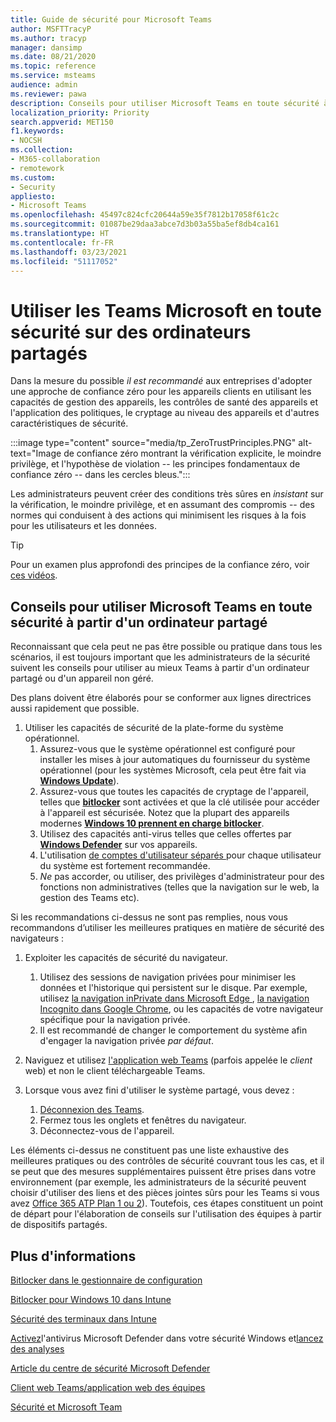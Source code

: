 ```yaml
---
title: Guide de sécurité pour Microsoft Teams
author: MSFTTracyP
ms.author: tracyp
manager: dansimp
ms.date: 08/21/2020
ms.topic: reference
ms.service: msteams
audience: admin
ms.reviewer: pawa
description: Conseils pour utiliser Microsoft Teams en toute sécurité à partir d'un ordinateur partagé sur le lieu de travail.
localization_priority: Priority
search.appverid: MET150
f1.keywords:
- NOCSH
ms.collection:
- M365-collaboration
- remotework
ms.custom:
- Security
appliesto:
- Microsoft Teams
ms.openlocfilehash: 45497c824cfc20644a59e35f7812b17058f61c2c
ms.sourcegitcommit: 01087be29daa3abce7d3b03a55ba5ef8db4ca161
ms.translationtype: HT
ms.contentlocale: fr-FR
ms.lasthandoff: 03/23/2021
ms.locfileid: "51117052"
---
```

# <a name="use-microsoft-teams-securely-on-shared-computers"></a>Utiliser les Teams Microsoft en toute sécurité sur des ordinateurs partagés

Dans la mesure du possible *il est recommandé* aux entreprises d'adopter une approche de confiance zéro pour les appareils clients en utilisant les capacités de gestion des appareils, les contrôles de santé des appareils et l'application des politiques, le cryptage au niveau des appareils et d'autres caractéristiques de sécurité.

:::image type="content" source="media/tp_ZeroTrustPrinciples.PNG" alt-text="Image de confiance zéro montrant la vérification explicite, le moindre privilège, et l'hypothèse de violation -- les principes fondamentaux de confiance zéro -- dans les cercles bleus.":::

Les administrateurs peuvent créer des conditions très sûres en *insistant* sur la vérification, le moindre privilège, et en assumant des compromis -- des normes qui conduisent à des actions qui minimisent les risques à la fois pour les utilisateurs et les données.

> [!TIP]
> Pour un examen plus approfondi des principes de la confiance zéro, voir [ces vidéos](/security/ciso-workshop/ciso-workshop-module-3#part-2-zero-trust-definition-and-models-1537).

## <a name="tips-for-using-microsoft-teams-securely-from-a-shared-computer"></a>Conseils pour utiliser Microsoft Teams en toute sécurité à partir d'un ordinateur partagé

Reconnaissant que cela peut ne pas être possible ou pratique dans tous les scénarios, il est toujours important que les administrateurs de la sécurité suivent les conseils pour utiliser au mieux Teams à partir d'un ordinateur partagé ou d'un appareil non géré.

Des plans doivent être élaborés pour se conformer aux lignes directrices aussi rapidement que possible.

1. Utiliser les capacités de sécurité de la plate-forme du système opérationnel.
    1. Assurez-vous que le système opérationnel est configuré pour installer les mises à jour automatiques du fournisseur du système opérationnel (pour les systèmes Microsoft, cela peut être fait via [**Windows Update**](https://support.microsoft.com/help/12373/windows-update-faq)). 
    1. Assurez-vous que toutes les capacités de cryptage de l'appareil, telles que [**bitlocker**](/windows/security/information-protection/bitlocker/bitlocker-overview) sont activées et que la clé utilisée pour accéder à l'appareil est sécurisée.  Notez que la plupart des appareils modernes [**Windows 10 prennent en charge bitlocker**](/windows/security/information-protection/bitlocker/bitlocker-device-encryption-overview-windows-10). 
    1. Utilisez des capacités anti-virus telles que celles offertes par [**Windows Defender**](/windows/security/threat-protection/microsoft-defender-antivirus/microsoft-defender-antivirus-in-windows-10) sur vos appareils.
    1. L'utilisation [de comptes d'utilisateur séparés ](https://support.microsoft.com/help/4026923/windows-10-create-a-local-user-or-administrator-account)pour chaque utilisateur du système est fortement recommandée.
    1. *Ne* pas accorder, ou utiliser, des privilèges d'administrateur pour des fonctions non administratives (telles que la navigation sur le web, la gestion des Teams etc).

Si les recommandations ci-dessus ne sont pas remplies, nous vous recommandons d’utiliser les meilleures pratiques en matière de sécurité des navigateurs :

1. Exploiter les capacités de sécurité du navigateur.
    1. Utilisez des sessions de navigation privées pour minimiser les données et l'historique qui persistent sur le disque. Par exemple, utilisez [la navigation inPrivate dans Microsoft Edge ](https://support.microsoft.com/help/4533513/microsoft-edge-browse-inprivate), [ la navigation Incognito dans Google Chrome](https://support.google.com/chrome/answer/95464?co=GENIE.Platform%3DDesktop&hl=en), ou les capacités de votre navigateur spécifique pour la navigation privée. 
    1. Il est recommandé de changer le comportement du système afin d'engager la navigation privée *par défaut*. 

2. Naviguez et utilisez [l'application web Teams](https://teams.microsoft.com) (parfois appelée le  *client* web) et non le client téléchargeable Teams.

3. Lorsque vous avez fini d'utiliser le système partagé, vous devez : 
    1. [ Déconnexion des Teams](https://support.microsoft.com/office/sign-out-of-teams-a6d76e69-e1dd-4bc4-8e5f-04ba48384487).
    1. Fermez tous les onglets et fenêtres du navigateur.
    1. Déconnectez-vous de l'appareil.

Les éléments ci-dessus ne constituent pas une liste exhaustive des meilleures pratiques ou des contrôles de sécurité couvrant tous les cas, et il se peut que des mesures supplémentaires puissent être prises dans votre environnement (par exemple, les administrateurs de la sécurité peuvent choisir d'utiliser des liens et des pièces jointes sûrs pour les Teams si vous avez [Office 365 ATP Plan 1 ou 2](/microsoft-365/security/office-365-security/office-365-atp?view=o365-worldwide#office-365-atp-plan-1-and-plan-2)). Toutefois, ces étapes constituent un point de départ pour l'élaboration de conseils sur l'utilisation des équipes à partir de dispositifs partagés.

## <a name="more-information"></a>Plus d'informations

[Bitlocker dans le gestionnaire de configuration](/mem/configmgr/protect/deploy-use/bitlocker/deploy-management-agent)

[Bitlocker pour Windows 10 dans Intune](/mem/intune/protect/encrypt-devices)

[Sécurité des terminaux dans Intune](/mem/intune/protect/endpoint-security)

[Activez](/windows/security/threat-protection/microsoft-defender-antivirus/microsoft-defender-security-center-antivirus#ensure-microsoft-defender-antivirus-is-enabled-in-the-windows-security-app)l'antivirus Microsoft Defender dans votre sécurité Windows et[lancez des analyses](/windows/security/threat-protection/microsoft-defender-antivirus/microsoft-defender-security-center-antivirus#run-a-scan-with-the-windows-security-app)

[ Article du centre de sécurité Microsoft Defender](/windows/security/threat-protection/microsoft-defender-antivirus/microsoft-defender-security-center-antivirus)

[ Client web Teams/application web des équipes ](./get-clients.md#web-client)

[ Sécurité et Microsoft Team](./teams-security-guide.md)